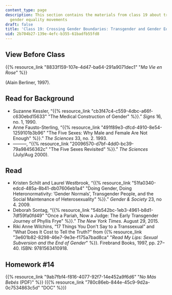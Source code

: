 ```yaml
---
content_type: page
description: This section contains the materials from class 19 about transgender and
  gender equality movements
draft: false
title: 'Class 19: Crossing Gender Boundaries: Transgender and Gender Equality Movements'
uid: 2b704b27-139e-4efc-b355-61badfb55fd8
---
```

## View Before Class

{{% resource_link "8833f159-107e-4d47-ba64-291a9071dec1" "*Ma Vie en Rose*" %}} 

(Alain Berliner, 1997).

## Read for Background

- Suzanne Kessler, “{{% resource_link "cb3f47c4-c559-4dbc-a66f-c630ebd15633" "The Medical Construction of Gender" %}}.” *Signs* 16, no. 1, 1990. 
- Anne Fausto-Sterling, “{{% resource_link "491f89e3-dfcd-4910-8e54-1259101b3b96" "The Five Sexes: Why Male and Female Are Not Enough" %}}.” *The Sciences* 33, no. 2. 1993. 
- ———, “{{% resource_link "20096570-d7bf-4dd0-bc39-79a98456362c" "The Five Sexes Revisited" %}}.” *The Sciences* (July/Aug 2000).

## Read

- Kristen Schilt and Laurel Westbrook, “{{% resource_link "51fa0340-edcd-485a-8b41-db07606eb1a4" "Doing Gender, Doing Heteronormativity: ’Gender Normals’, Transgender People, and the Social Maintenance of Heterosexuality" %}}.” *Gender & Society* 23, no 4. 2009. 
- Deborah Sontag, “{{% resource_link "54b542bc-1eb3-4961-b8d1-7df59fa0fd49" "Once a Pariah, Now a Judge: The Early Transgender Journey of Phyllis Frye" %}}.” *The New York Times.* August 29, 2015.
- Riki Anne Wilchins, “17 Things You Don't Say to a Transsexual” and “What Does It Cost to Tell the Truth?” from {{% resource_link "3e601b82-8298-46e7-9e3e-f175a7bad8ca" "*Read My Lips: Sexual Subversion and the End of Gender*" %}}*.* Firebrand Books, 1997, pp. 27–40. ISBN: 9781563410918. 

## Homework #14

{{% resource_link "9ab7fbf4-f816-4077-92f7-14e452a9f6d6" "*No Más Bebés* (PDF)" %}} ({{% resource_link "780c86eb-844e-45c9-9d2a-0c7534863c5d" "DOC" %}})